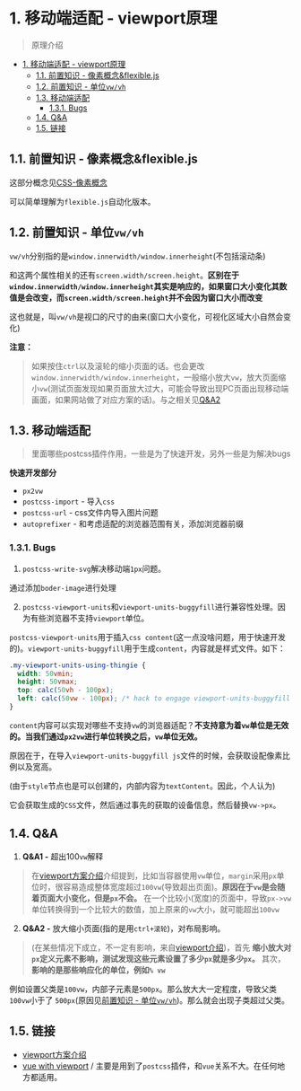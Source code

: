 # 1. 移动端适配 - viewport原理
> 原理介绍

<!-- TOC -->

- [1. 移动端适配 - viewport原理](#1-移动端适配---viewport原理)
  - [1.1. 前置知识 - 像素概念&flexible.js](#11-前置知识---像素概念flexiblejs)
  - [1.2. 前置知识 - 单位`vw/vh`](#12-前置知识---单位vwvh)
  - [1.3. 移动端适配](#13-移动端适配)
    - [1.3.1. Bugs](#131-bugs)
  - [1.4. Q&A](#14-qa)
  - [1.5. 链接](#15-链接)

<!-- /TOC -->

## 1.1. 前置知识 - 像素概念&flexible.js

这部分概念见[CSS-像素概念]()

可以简单理解为`flexible.js`自动化版本。

## 1.2. 前置知识 - 单位`vw/vh`

`vw/vh`分别指的是`window.innerwidth/window.innerheight`(不包括滚动条)

和这两个属性相关的还有`screen.width/screen.height`。**区别在于`window.innerwidth/window.innerheight`其实是响应的，如果窗口大小变化其数值是会改变，而`screen.width/screen.height`并不会因为窗口大小而改变**

这也就是，叫`vw/vh`是视口的尺寸的由来(窗口大小变化，可视化区域大小自然会变化)

**注意：**

> 如果按住`ctrl`以及滚轮的缩小页面的话。也会更改`window.innerwidth/window.innerheight`，一般缩小放大`vw`，放大页面缩小`vw`(测试页面发现如果页面放大过大，可能会导致出现PC页面出现移动端画面，如果网站做了对应方案的话)。与之相关见[Q&A2]()

## 1.3. 移动端适配

> 里面哪些postcss插件作用，一些是为了快速开发，另外一些是为解决bugs

**快速开发部分**

* `px2vw`
* `postcss-import` - 导入`css`
* `postcss-url` - css文件内导入图片问题
* `autoprefixer` - 和考虑适配的浏览器范围有关，添加浏览器前缀

### 1.3.1. Bugs

1. `postcss-write-svg`解决移动端`1px`问题。

通过添加`boder-image`进行处理

2. `postcss-viewport-units`和`viewport-units-buggyfill`进行兼容性处理。因为有些浏览器不支持`viewport`单位。

`postcss-viewport-units`用于插入`css content`(这一点没啥问题，用于快速开发的)。`viewport-units-buggyfill`用于生成`content`，内容就是样式文件。如下：

```css
.my-viewport-units-using-thingie { 
  width: 50vmin; 
  height: 50vmax; 
  top: calc(50vh - 100px); 
  left: calc(50vw - 100px); /* hack to engage viewport-units-buggyfill */ content: 'viewport-units-buggyfill; width: 50vmin; height: 50vmax; top: calc(50vh - 100px); left: calc(50vw - 100px);'; 
}
```

`content`内容可以实现对哪些不支持`vw`的浏览器适配？**不支持意为着`vw`单位是无效的。当我们通过`px2vw`进行单位转换之后，`vw`单位无效。**

原因在于，在导入`viewport-units-buggyfill js`文件的时候，会获取设配像素比例以及宽高。

(由于`style`节点也是可以创建的，内部内容为`textContent`。因此，个人认为)

它会获取生成的`CSS`文件，然后通过事先的获取的设备信息，然后替换`vw->px`。

## 1.4. Q&A

1. **Q&A1 -** 超出100`vw`解释

> 在[viewport方案介绍](https://www.w3cplus.com/css/vw-for-layout.html)介绍提到，比如当容器使用`vw`单位，`margin`采用`px`单位时，很容易造成整体宽度超过`100vw`(导致超出页面)。**原因在于`vw`是会随着页面大小变化，但是`px`不会。** 在一个比较小(宽度)的页面中，导致`px->vw`单位转换得到一个比较大的数值，加上原来的`vw`大小，就可能超出`100vw`


2. **Q&A2 -** 放大缩小页面(指的是用`ctrl+滚轮`)，对布局影响。

> (在某些情况下成立，不一定有影响，来自[viewport介绍](https://www.w3cplus.com/css/viewports.html))，首先 **缩小放大对`px`定义元素不影响，测试发现这些元素设置了多少`px`就是多少`px`。** 其次，**影响的是那些响应化的单位，例如`% vw`** 

例如设置父类是`100vw`，内部子元素是`500px`。那么放大大一定程度，导致父类`100vw`小于了
`500px`(原因见[前置知识 - 单位`vw/vh`]())。那么就会出现子类超过父类。

## 1.5. 链接

* [viewport方案介绍](https://www.w3cplus.com/css/vw-for-layout.html)
* [vue with viewport](https://www.w3cplus.com/mobile/vw-layout-in-vue.html) / 主要是用到了`postcss`插件，和`vue`关系不大。在任何地方都适用。